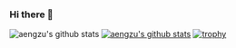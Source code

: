 ### Hi there 👋

<!--
**aengzu/aengzu** is a ✨ _special_ ✨ repository because its `README.md` (this file) appears on your GitHub profile.

Here are some ideas to get you started:

- 🔭 I’m currently working on ...
- 🌱 I’m currently learning ...
- 👯 I’m looking to collaborate on ...
- 🤔 I’m looking for help with ...
- 💬 Ask me about ...
- 📫 How to reach me: ...
- 😄 Pronouns: ...
- ⚡ Fun fact: ...
-->
![aengzu's github stats](https://github-readme-stats.vercel.app/api?username=aengzu&show_icons=true)
[![aengzu's github stats](https://github-readme-stats.vercel.app/api/top-langs/?username=aengzuID&show_icons=true&hide_border=true&title_color=004386&icon_color=004386&layout=compact)](https://github.com/aengzu)
[![trophy](https://github-profile-trophy.vercel.app/?username=aengzu)](https://github.com/ryo-ma/github-profile-trophy)
